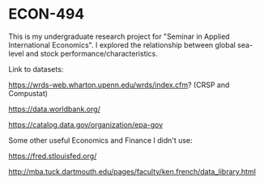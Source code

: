 # ECON-494

This is my undergraduate research project for "Seminar in Applied International Economics". I explored the relationship between global sea-level and stock performance/characteristics.

Link to datasets:

https://wrds-web.wharton.upenn.edu/wrds/index.cfm? (CRSP and Compustat)

https://data.worldbank.org/

https://catalog.data.gov/organization/epa-gov

Some other useful Economics and Finance I didn't use:

https://fred.stlouisfed.org/

http://mba.tuck.dartmouth.edu/pages/faculty/ken.french/data_library.html
